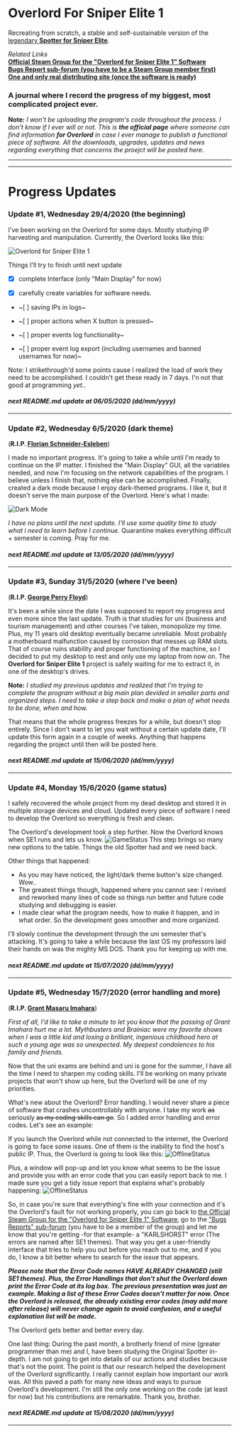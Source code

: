 # Overlord For Sniper Elite 1
Recreating from scratch, a stable and self-sustainable version of the [legendary **Spotter for Sniper Elite**](https://github.com/creatorpanda/OverlordForSniperElite1/blob/master/pics/Legendary%20Spotter.png).

*Related Links*\
**[Official Steam Group for the "Overlord for Sniper Elite 1" Software](https://steamcommunity.com/groups/overlordforsniperelite1)**\
**[Bugs Report sub-forum (you have to be a Steam Group member first)](https://steamcommunity.com/groups/overlordforsniperelite1/discussions/7/2793871682804344559/)**\
**[One and only real distributing site (once the software is ready)](https://github.com/creatorpanda/OverlordForSniperElite1)**

### A journal where I record the progress of my biggest, most complicated project ever.

**Note:** *I won't be uploading the program's code throughout the process. I don't know if I ever will or not. This is **the official page** where someone can find information **for Overlord** in case I ever manage to publish a functional piece of software. All the downloads, upgrades, updates and news regarding everything that concerns the proejct will be posted here.*

---
---
# Progress Updates


### Update #1, Wednesday 29/4/2020 (the beginning)

I've been working on the Overlord for some days. Mostly studying IP harvesting and manipulation. Currently, the Overlord looks like this:

![Overlord for Sniper Elite 1](https://github.com/creatorpanda/OverlordForSniperElite1/blob/master/pics/Overlord3.png)

Things I'll try to finish until next update

- [x] complete Interface (only "Main Display" for now)

- [x] carefully create variables for software needs.  

- ~[ ] saving IPs in logs~

- ~[ ] proper actions when X button is pressed~

- ~[ ] proper events log functionality~

- ~[ ] proper event log export (including usernames and banned usernames for now)~

Note: I strikethrough'd some points cause I realized the load of work they need to be accomplished. I couldn't get these ready in 7 days. I'n not that good at programming *yet*..

#### ***next README.md update at 06/05/2020 (dd/mm/yyyy)***

---
### Update #2, Wednesday 6/5/2020 (dark theme)
(**R.I.P. [Florian Schneider-Esleben](https://en.wikipedia.org/wiki/Florian_Schneider)**) 

I made no important progress. It's going to take a while until I'm ready to continue on the IP matter. I finished the "Main Display" GUI, all the variables needed, and now I'm focusing on the network capabilities of the program. I believe unless I finish that, nothing else can be accomplished. Finally, created a dark mode because I enjoy dark-themed programs. I like it, but it doesn't serve the main purpose of the Overlord. Here's what I made:

![Dark Mode](https://github.com/creatorpanda/OverlordForSniperElite1/blob/master/pics/DarkMode.png)

*I have no plans until the next update. I'll use some quality time to study what i need to learn before I continue.*
Quarantine makes everything difficult + semester is coming. Pray for me.

#### ***next README.md update at 13/05/2020 (dd/mm/yyyy)***

---
### Update #3, Sunday 31/5/2020 (where I've been)
(**R.I.P. [George Perry Floyd](https://en.wikipedia.org/wiki/Death_of_George_Floyd)**)

It's been a while since the date I was supposed to report my progress and even more since the last update.
Truth is that studies for uni (business and tourism management) and other courses I've taken, monopolize my time.
Plus, my 11 years old desktop eventually became unreliable. Most probably a motherboard malfunction caused by corrosion that messes up RAM slots. That of course ruins stability and proper functioning of the machine, so I decided to put my desktop to rest and only use my laptop from now on. The **Overlord for Sniper Elite 1** project is safely waiting for me to extract it, in one of the desktop's drives.

**Note:** *I studied my previous updates and realized that I'm trying to complete the program without a big main plan devided in smaller parts and organized steps. I need to take a step back and make a plan of what needs to be done, when and how.*

That means that the whole progress freezes for a while, but doesn't stop entirely. Since I don't want to let you wait without a certain update date, I'll update this form again in a couple of weeks. Anything that happens regarding the project until then will be posted here.

#### ***next README.md update at 15/06/2020 (dd/mm/yyyy)***

---
### Update #4, Monday 15/6/2020 (game status)

I safely recovered the whole project from my dead desktop and stored it in multiple storage devices and cloud. Updated every piece of software I need to develop the Overlord so everything is fresh and clean.

The Overlord's development took a step further. Now the Overlord knows when SE1 runs and lets us know. 
![GameStatus](https://github.com/creatorpanda/OverlordForSniperElite1/blob/master/pics/SniperEliteStatus.png)
This step brings so many new options to the table. Things the old Spotter had and we need back. 

Other things that happened:
- As you may have noticed, the light/dark theme button's size changed. Wow..
- The greatest things though, happened where you cannot see: I revised and reworked many lines of code so things run better and future code studying and debugging is easier.
- I made clear what the program needs, how to make it happen, and in what order. So the development goes smoother and more organized.

I'll slowly continue the development through the uni semester that's attacking. It's going to take a while because the last OS my professors laid their hands on was the mighty MS DOS. Thank you for keeping up with me.

#### ***next README.md update at 15/07/2020 (dd/mm/yyyy)***

---
### Update #5, Wednesday 15/7/2020 (error handling and more)
(**R.I.P. [Grant Masaru Imahara](https://en.wikipedia.org/wiki/Grant_Imahara)**)

*First of all, I'd like to take a minute to let you know that the passing of Grant Imahara hurt me a lot. Mythbusters and Brainiac were my favorite shows when I was a little kid and losing a brilliant, ingenious childhood hero at such a young age was so unexpected. My deepest condolences to his family and friends.*


Now that the uni exams are behind and uni is gone for the summer, I have all the time I need to sharpen my coding skills. I'll be working on many private projects that won't show up here, but the Overlord will be one of my priorities.

What's new about the Overlord? Error handling. I would never share a piece of software that crashes uncontrollably with anyone. I take my work ~~as~~ seriously ~~as my coding skills can go~~. So I added error handling and error codes. Let's see an example:

If you launch the Overlord while not connected to the internet, the Overlord is going to face some issues. One of them is the inability to find the host's public IP. Thus, the Overlord is going to look like this:
![OfflineStatus](https://github.com/creatorpanda/OverlordForSniperElite1/blob/master/pics/OFSE1OfflineBehavior.png)

Plus, a window will pop-up and let you know what seems to be the issue and provide you with an error code that you can easily report back to me. I made sure you get a tidy issue report that explains what's probably happening:
![OfflineStatus](https://github.com/creatorpanda/OverlordForSniperElite1/blob/master/pics/AttentionOFSE1ErrorMessageBox.png)

So, in case you're sure that everything's fine with your connection and it's the Overlord's fault for not working properly, you can go back to [the Official Steam Group for the "Overlord for Sniper Elite 1" Software](https://steamcommunity.com/groups/overlordforsniperelite1), go to the ["Bugs Reports" sub-forum](https://steamcommunity.com/groups/overlordforsniperelite1/discussions/7/2793871682804344559) (you have to be a member of the group) and let me know that you're getting -for that example- a "KARLSHORST" error (The errors are named after SE1 themes). That way you get a user-friendly interface that tries to help you out before you reach out to me, and if you do, I know a bit better where to search for the issue that appears.

***Please note that the Error Code names HAVE ALREADY CHANGED (still SE1 themes). Plus, the Error Handlings that don't shut the Overlord down print the Error Code at its log box. The previous presentation was just an example. Making a list of these Error Codes doesn't matter for now. Once the Overlord is released, the already existing error codes (may add more after release) will never change again to avoid confusion, and a useful explanation list will be made.***

The Overlord gets better and better every day.

One last thing:
During the past month, a brotherly friend of mine (greater programmer than me) and I, have been studying the Original Spotter in-depth. I am not going to get into details of our actions and studies because that's not the point. The point is that our research helped the development of the Overlord significantly. I really cannot explain how important our work was. All this paved a path for many new ideas and ways to pursue Overlord's development. I'm still the only one working on the code (at least for now) but his contributions are remarkable. Thank you, brother.

#### ***next README.md update at 15/08/2020 (dd/mm/yyyy)***

---
